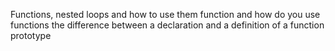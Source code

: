 Functions, 
nested loops and how to use them
function and how do you use functions
the difference between a declaration and a definition of a function
prototype

